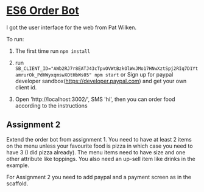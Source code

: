 # <a href="https://github.com/rhildred/ES6OrderBot" target="_blank">ES6 Order Bot</a>

I got the user interface for the web from Pat Wilken.

To run:

1. The first time run `npm install`
2. run `SB_CLIENT_ID="AWb2RJ7r8EATJ43cTpvOVWtBzkOlWxJMo17HNwXztSpj2RIq7D1YtamrurOk_PdHWyxqmswXOtHbWs05" npm start`
   or Sign up for paypal developer sandbox(https://developer.paypal.com) and get your own client id.

3. Open 'http://localhost:3002/', SMS 'hi', then you can order food according to the instructions

## Assignment 2

Extend the order bot from assignment 1. You need to have at least 2 items on the menu unless your favourite food is pizza in which case you need to have 3 (I did pizza already). The menu items need to have size and one other attribute like toppings. You also need an up-sell item like drinks in the example.

For Assignment 2 you need to add paypal and a payment screen as in the scaffold.
